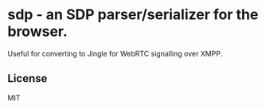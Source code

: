# sdp - an SDP parser/serializer for the browser. 
Useful for converting to Jingle for WebRTC signalling over XMPP.

## License
MIT
